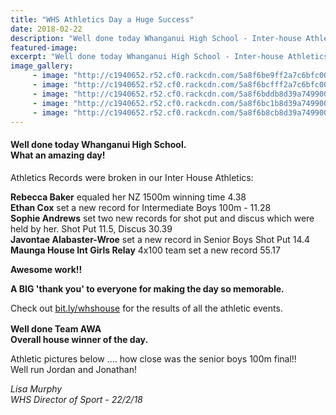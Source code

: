 ```yaml
---
title: "WHS Athletics Day a Huge Success"
date: 2018-02-22
description: "Well done today Whanganui High School - Inter-house Athletics at Cooks Gardens. What an amazing day!"
featured-image: 
excerpt: "Well done today Whanganui High School - Inter-house Athletics at Cooks Gardens. What an amazing day!"
image_gallery:
	 - image: "http://c1940652.r52.cf0.rackcdn.com/5a8f6be9ff2a7c6bfc000241/Rebecca-Baker-running.jpg"
	 - image: "http://c1940652.r52.cf0.rackcdn.com/5a8f6bcfff2a7c6bfc00023f/boys-running.jpg"
	 - image: "http://c1940652.r52.cf0.rackcdn.com/5a8f6bddb8d39a749900025c/boys-running-2.jpg"
	 - image: "http://c1940652.r52.cf0.rackcdn.com/5a8f6bc1b8d39a749900025a/boys-at-finish-line.jpg"
	 - image: "http://c1940652.r52.cf0.rackcdn.com/5a8f6b8cb8d39a7499000256/Awa.jpg"
---
```


<h4><span>Well done today Whanganui High School. <br />What an amazing day!</span></h4>
<p>Athletics Records were broken in our Inter House Athletics:</p>
<p><strong>Rebecca Baker</strong> equaled her NZ 1500m winning time 4.38<br /><strong>Ethan Cox</strong> set a new record for Intermediate Boys 100m - 11.28<br /><strong>Sophie Andrews</strong> set two new records for shot put and discus which were held by her. Shot Put 11.5, Discus 30.39<br /><strong>Javontae Alabaster-Wroe</strong> set a new record in Senior Boys Shot Put 14.4<br /><strong>Maunga House Int Girls Relay</strong> 4x100 team set a new record 55.17</p>
<div class="text_exposed_show">
<p><strong>Awesome work!!</strong></p>
</div>
<p><strong>A BIG 'thank you' to everyone for making the day so memorable.&nbsp;</strong></p>
<p><span>Check out&nbsp;</span><a href="https://l.facebook.com/l.php?u=http%3A%2F%2Fbit.ly%2Fwhshouse&amp;h=ATNuUk3pXv8nEtKrrE3SBmp_9odtooJTSYPsQLUzI4vfvMsBSpccgR4cX9lAW5x-lWOOELluN_MyMJjOO1b1M88QDgl1ftUwqIkEFf1cpFf8UbUGNSOT8laMTr6-lC7K4PSiFPa9OHrz3whTaZ5a0RiHafAV1pmccViW46kQIB4gIGAi8F2UpA7beSg5btKoUeGr4NT71iIgZvoZolJsZyivkF3DX8jy_5UsO4vT0icNTN3oyERo74tjkuEW" rel="noopener nofollow" target="_blank" data-ft="{&quot;tn&quot;:&quot;-U&quot;}" data-lynx-mode="async">bit.ly/whshouse</a><span>&nbsp;for the results of all the athletic events.&nbsp;</span></p>
<p><strong>Well done Team AWA&nbsp;&nbsp;<span class="_5mfr _47e3"><img class="img" src="https://static.xx.fbcdn.net/images/emoji.php/v9/f6c/1/16/1f499.png" alt="" width="16" height="16" /><br /></span>Overall house winner of the day.</strong></p>
<p><span>Athletic pictures below .... how close was the senior boys 100m final!!&nbsp;<br />Well run Jordan and Jonathan!</span></p>
<p><em>Lisa Murphy</em><br /><em>WHS Director of Sport - 22/2/18</em></p>


